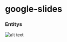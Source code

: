 # google-slides


### Entitys
![alt text](https://raw.githubusercontent.com/denis-petrov/google-slids/master/img/Entitys%20Presentation%20Maker.jpg)
